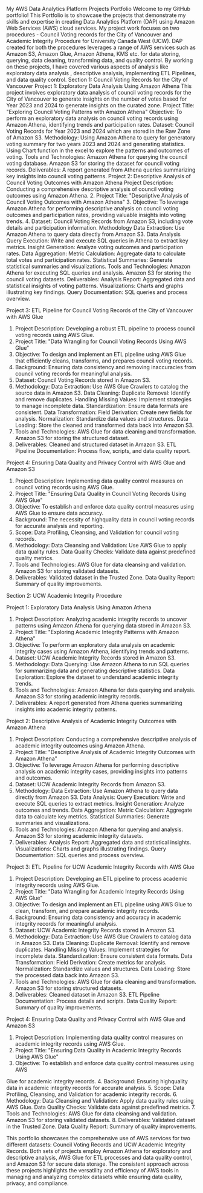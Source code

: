 My AWS Data Analytics Platform Projects Portfolio
Welcome to my GitHub portfolio! This Portfolio is to showcase the projects that demonstrate my skills and expertise in creating Data Analytics Platform (DAP) using Amazon Web Services (AWS) cloud services. My project work focuses on two procedures - Council Voting records for the City of Vancouver and Academic Integrity Procedure for University Canada West (UCW). DAP created for both the procedures leverages a range of AWS services such as Amazon S3, Amazon Glue, Amazon Athena, KMS etc. for data storing, querying, data cleaning, transforming data, and quality control. By working on these projects, I have covered various aspects of analysis like exploratory data analysis , descriptive analysis, implementing ETL Pipelines, and data quality control. 
Section 1: Council Voting Records for the City of Vancouver
Project 1: Exploratory Data Analysis Using Amazon Athena
This project involves exploratory data analysis of council voting records for the City of Vancouver to generate insights on the number of votes based for Year 2023 and 2024 to generate insights on the curated zone.
Project Title: "Exploring Council Voting Patterns with Amazon Athena"
Objective: To perform an exploratory data analysis on council voting records using Amazon Athena, identifying trends and participation rates.
Dataset: Council Voting Records for Year 2023 and 2024 which are stored in the Raw Zone of Amazon S3.
Methodology:
Using Amazon Athena to query for generatory voting summary for two years 2023 and 2024 and generating statistics.
Using Chart function in the excel to explore the patterns and outcomes of voting.
Tools and Technologies:
   Amazon Athena for querying the council voting database.
   Amazon S3 for storing the dataset for council voting records.
Deliverables:
     A report generated from Athena queries summarizing key insights into council voting patterns.
 Project 2: Descriptive Analysis of Council Voting Outcomes with Amazon Athena
Project Description: Conducting a comprehensive descriptive analysis of council voting outcomes using Amazon Athena.
2. Project Title: "Descriptive Analysis of Council Voting Outcomes with Amazon Athena"
3. Objective: To leverage Amazon Athena for performing descriptive analysis on council voting outcomes and participation rates, providing valuable insights into voting trends.
4. Dataset: Council Voting Records from Amazon S3, including vote details and participation information.
Methodology
Data Extraction: Use Amazon Athena to query data directly from Amazon S3.
Data Analysis
Query Execution: Write and execute SQL queries in Athena to extract key metrics.
Insight Generation: Analyze voting outcomes and participation rates.
Data Aggregation:
Metric Calculation: Aggregate data to calculate total votes and participation rates.
Statistical Summaries: Generate statistical summaries and visualizations.
Tools and Technologies:
 Amazon Athena for executing SQL queries and analysis.
Amazon S3 for storing the council voting datasets.
Deliverables:
Analysis Report: Aggregated data and statistical insights of voting patterns.
Visualizations: Charts and graphs illustrating key findings.
Query Documentation: SQL queries and process overview.

 Project 3: ETL Pipeline for Council Voting Records of the City of Vancouver with AWS Glue
1. Project Description: Developing a robust ETL pipeline to process council voting records using AWS Glue.
2. Project Title: "Data Wrangling for Council Voting Records Using AWS Glue"
3. Objective: To design and implement an ETL pipeline using AWS Glue that efficiently cleans, transforms, and prepares council voting records.
4. Background: Ensuring data consistency and removing inaccuracies from council voting records for meaningful analysis.
5. Dataset: Council Voting Records stored in Amazon S3.
6. Methodology:
     Data Extraction: Use AWS Glue Crawlers to catalog the source data in Amazon S3.
     Data Cleaning:
         Duplicate Removal: Identify and remove duplicates.
         Handling Missing Values: Implement strategies to manage incomplete data.
         Standardization: Ensure data formats are consistent.
     Data Transformation:
         Field Derivation: Create new fields for analysis.
         Normalization: Standardize data values and structures.
     Data Loading: Store the cleaned and transformed data back into Amazon S3.
7. Tools and Technologies:
     AWS Glue for data cleaning and transformation.
     Amazon S3 for storing the structured dataset.
8. Deliverables:
     Cleaned and structured dataset in Amazon S3.
     ETL Pipeline Documentation: Process flow, scripts, and data quality report.

 Project 4: Ensuring Data Quality and Privacy Control with AWS Glue and Amazon S3
1. Project Description: Implementing data quality control measures on council voting records using AWS Glue.
2. Project Title: "Ensuring Data Quality in Council Voting Records Using AWS Glue"
3. Objective: To establish and enforce data quality control measures using AWS Glue to ensure data accuracy.
4. Background: The necessity of highquality data in council voting records for accurate analysis and reporting.
5. Scope: Data Profiling, Cleansing, and Validation for council voting records.
6. Methodology:
     Data Cleansing and Validation: Use AWS Glue to apply data quality rules.
     Data Quality Checks: Validate data against predefined quality metrics.
7. Tools and Technologies:
     AWS Glue for data cleansing and validation.
     Amazon S3 for storing validated datasets.
8. Deliverables:
     Validated dataset in the Trusted Zone.
     Data Quality Report: Summary of quality improvements.



 Section 2: UCW Academic Integrity Procedure

 Project 1: Exploratory Data Analysis Using Amazon Athena
1. Project Description: Analyzing academic integrity records to uncover patterns using Amazon Athena for querying data stored in Amazon S3.
2. Project Title: "Exploring Academic Integrity Patterns with Amazon Athena"
3. Objective: To perform an exploratory data analysis on academic integrity cases using Amazon Athena, identifying trends and patterns.
4. Dataset: UCW Academic Integrity Records stored in Amazon S3.
5. Methodology:
     Data Querying: Use Amazon Athena to run SQL queries for summarizing data and generating descriptive statistics.
     Data Exploration: Explore the dataset to understand academic integrity trends.
6. Tools and Technologies:
     Amazon Athena for data querying and analysis.
     Amazon S3 for storing academic integrity records.
7. Deliverables:
     A report generated from Athena queries summarizing insights into academic integrity patterns.

 Project 2: Descriptive Analysis of Academic Integrity Outcomes with Amazon Athena
1. Project Description: Conducting a comprehensive descriptive analysis of academic integrity outcomes using Amazon Athena.
2. Project Title: "Descriptive Analysis of Academic Integrity Outcomes with Amazon Athena"
3. Objective: To leverage Amazon Athena for performing descriptive analysis on academic integrity cases, providing insights into patterns and outcomes.
4. Dataset: UCW Academic Integrity Records from Amazon S3.
5. Methodology:
     Data Extraction: Use Amazon Athena to query data directly from Amazon S3.
     Data Analysis:
         Query Execution: Write and execute SQL queries to extract metrics.
         Insight Generation: Analyze outcomes and trends.
     Data Aggregation:
         Metric Calculation: Aggregate data to calculate key metrics.
         Statistical Summaries: Generate summaries and visualizations.
6. Tools and Technologies:
     Amazon Athena for querying and analysis.
     Amazon S3 for storing academic integrity datasets.
7. Deliverables:
     Analysis Report: Aggregated data and statistical insights.
     Visualizations: Charts and graphs illustrating findings.
     Query Documentation: SQL queries and process overview.

 Project 3: ETL Pipeline for UCW Academic Integrity Records with AWS Glue
1. Project Description: Developing an ETL pipeline to process academic integrity records using AWS Glue.
2. Project Title: "Data Wrangling for Academic Integrity Records Using AWS Glue"
3. Objective: To design and implement an ETL pipeline using AWS Glue to clean, transform, and prepare academic integrity records.
4. Background: Ensuring data consistency and accuracy in academic integrity records for meaningful analysis.
5. Dataset: UCW Academic Integrity Records stored in Amazon S3.
6. Methodology:
     Data Extraction: Use AWS Glue Crawlers to catalog data in Amazon S3.
     Data Cleaning:
         Duplicate Removal: Identify and remove duplicates.
         Handling Missing Values: Implement strategies for incomplete data.
         Standardization: Ensure consistent data formats.
     Data Transformation:
         Field Derivation: Create metrics for analysis.
         Normalization: Standardize values and structures.
     Data Loading: Store the processed data back into Amazon S3.
7. Tools and Technologies:
     AWS Glue for data cleaning and transformation.
     Amazon S3 for storing structured datasets.
8. Deliverables:
     Cleaned dataset in Amazon S3.
     ETL Pipeline Documentation: Process details and scripts.
     Data Quality Report: Summary of quality improvements.

 Project 4: Ensuring Data Quality and Privacy Control with AWS Glue and Amazon S3
1. Project Description: Implementing data quality control measures on academic integrity records using AWS Glue.
2. Project Title: "Ensuring Data Quality in Academic Integrity Records Using AWS Glue"
3. Objective: To establish and enforce data quality control measures using AWS

 Glue for academic integrity records.
4. Background: Ensuring highquality data in academic integrity records for accurate analysis.
5. Scope: Data Profiling, Cleansing, and Validation for academic integrity records.
6. Methodology:
     Data Cleansing and Validation: Apply data quality rules using AWS Glue.
     Data Quality Checks: Validate data against predefined metrics.
7. Tools and Technologies:
     AWS Glue for data cleansing and validation.
     Amazon S3 for storing validated datasets.
8. Deliverables:
     Validated dataset in the Trusted Zone.
     Data Quality Report: Summary of quality improvements.



This portfolio showcases the comprehensive use of AWS services for two different datasets: Council Voting Records and UCW Academic Integrity Records. Both sets of projects employ Amazon Athena for exploratory and descriptive analysis, AWS Glue for ETL processes and data quality control, and Amazon S3 for secure data storage. The consistent approach across these projects highlights the versatility and efficiency of AWS tools in managing and analyzing complex datasets while ensuring data quality, privacy, and compliance.


